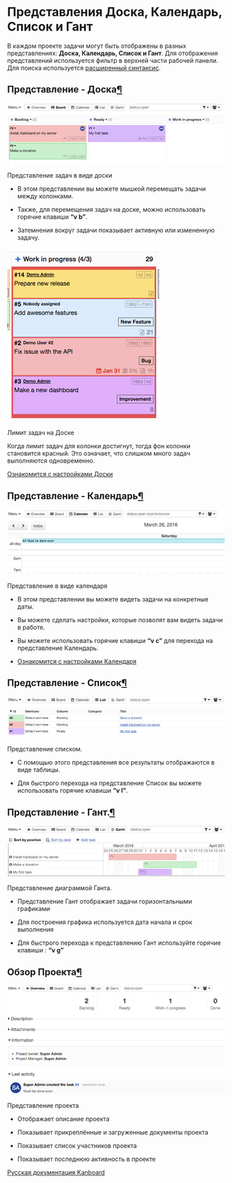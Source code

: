 Представления Доска, Календарь, Список и Гант
=============================================



В каждом проекте задачи могут быть отображены в разных представлениях: **Доска, Календарь, Список и Гант**. Для отображения представлений используется фильтр в верхней части рабочей панели. Для поиска используется [расширенный синтаксис](ext-search.markdown).



Представление - Доска[¶](#board-view "Ссылка на этот заголовок")
----------------------------------------------------------------



![Board view](../screenshots/board-view.png)

Представление задач в виде доски



-   В этом представлении вы можете мышкой перемещать задачи между колонками.



-   Также, для перемещения задач на доске, можно использовать горячие клавиши **“v b”**.



-   Затемнения вокруг задачи показывает активную или измененную задачу.



![Board Task Limit](../screenshots/board-task-limit.png)

Лимит задач на Доске



Когда лимит задач для колонки достигнут, тогда фон колонки становится красный. Это означает, что слишком много задач выполняются одновременно.



[Ознакомится с настройками Доски](board-configuration.markdown)



Представление - Календарь[¶](#calendar-view "Ссылка на этот заголовок")
-----------------------------------------------------------------------



![Calendar view](../screenshots/calendar-view.png)

Представление в виде календаря



-   В этом представлении вы можете видеть задачи на конкретные даты.



-   Вы можете сделать настройки, которые позволят вам видеть задачи в работе.



-   Вы можете использовать горячие клавиши **“v c”** для перехода на представление Календарь.



-   [Ознакомится с настройками Календаря](calendar-configuration.markdown)



Представление - Список[¶](#list-view "Ссылка на этот заголовок")
----------------------------------------------------------------



![List view](../screenshots/list-view.png)

Представление списком.



-   С помощью этого представления все результаты отображаются в виде таблицы.



-   Для быстрого перехода на представление Список вы можете использовать горячие клавиши **“v l”**.



Представление - Гант.[¶](#gantt-view "Ссылка на этот заголовок")
----------------------------------------------------------------



![Gantt view](../screenshots/gantt-view.png)

Представление диаграммой Ганта.



-   Представление Гант отображает задачи горизонтальными графиками



-   Для построения графика используется дата начала и срок выполнения



-   Для быстрого перехода к представлению Гант используйте горячие клавиши : **“v g”**



Обзор Проекта[¶](#project-overview "Ссылка на этот заголовок")
--------------------------------------------------------------



![Project overview](../screenshots/project-view.png)

Представление проекта



-   Отображает описание проекта



-   Показывает прикреплённые и загруженные документы проекта



-   Показывает список участников проекта



-   Показывает последнюю активность в проекте





 



 



[Русская документация Kanboard](http://kanboard.ru/doc/)

